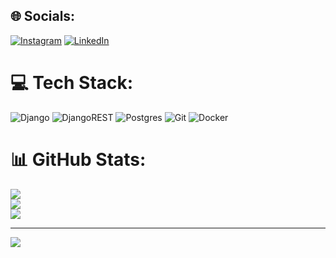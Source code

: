 
## 🌐 Socials:
[![Instagram](https://img.shields.io/badge/Instagram-%23E4405F.svg?logo=Instagram&logoColor=white)](https://instagram.com/majed_wp12) [![LinkedIn](https://img.shields.io/badge/LinkedIn-%230077B5.svg?logo=linkedin&logoColor=white)](https://linkedin.com/in/majed-wp12) 

# 💻 Tech Stack:
![Django](https://img.shields.io/badge/django-%23092E20.svg?style=plastic&logo=django&logoColor=white) ![DjangoREST](https://img.shields.io/badge/DJANGO-REST-ff1709?style=plastic&logo=django&logoColor=white&color=ff1709&labelColor=gray) ![Postgres](https://img.shields.io/badge/postgres-%23316192.svg?style=plastic&logo=postgresql&logoColor=white) ![Git](https://img.shields.io/badge/git-%23F05033.svg?style=plastic&logo=git&logoColor=white) ![Docker](https://img.shields.io/badge/docker-%230db7ed.svg?style=plastic&logo=docker&logoColor=white)
# 📊 GitHub Stats:
![](https://github-readme-stats.vercel.app/api?username=Majedwp12&theme=dark&hide_border=false&include_all_commits=true&count_private=true)<br/>
![](https://github-readme-streak-stats.herokuapp.com/?user=Majedwp12&theme=dark&hide_border=false)<br/>
![](https://github-readme-stats.vercel.app/api/top-langs/?username=Majedwp12&theme=dark&hide_border=false&include_all_commits=true&count_private=true&layout=compact)

---
[![](https://visitcount.itsvg.in/api?id=Majedwp12&label=Profile%20Views&color=12&icon=5&pretty=false)](https://visitcount.itsvg.in)

<!-- Proudly created with GPRM ( https://gprm.itsvg.in ) -->
